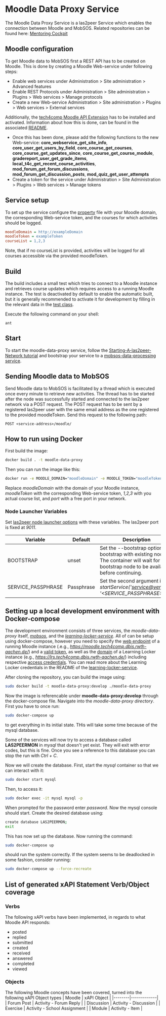 Moodle Data Proxy Service
===========================================
The Moodle Data Proxy Service is a las2peer Service which enables the connection between Moodle and MobSOS.
Related repositories can be found here: [Mentoring Cockpit](https://github.com/rwth-acis/Mentoring-Cockpit)

Moodle configuration
-------------------
To get Moodle data to MobSOS first a REST API has to be created on Moodle. This is done by creating a Moodle Web-service under following steps:
- Enable web services under Administration > Site administration > Advanced features
- Enable REST Protocols under Administration > Site administration > Plugins > Web services > Manage protocols
- Create a new Web-service Administration > Site administration > Plugins > Web services > External services

Additionally, the [tech4comp Moodle API Extension](https://github.com/rwth-acis/t4c-Moodle-API-Extension/releases/tag/v1.0) has to be installed and activated.
Information about how this is done, can be found in the associated [README](https://github.com/rwth-acis/t4c-Moodle-API-Extension/blob/master/README.md).

- Once this has been done, please add the following functions to the new Web-service: **core_webservice_get_site_info**, **core_user_get_users_by_field**, **core_course_get_courses**, **core_course_get_updates_since**, **core_course_get_course_module**, **gradereport_user_get_grade_items**, **local_t4c_get_recent_course_activities**, **mod_forum_get_forum_discussions**, **mod_forum_get_discussion_posts**, **mod_quiz_get_user_attempts**
- Create a token for the service under Administration > Site Administration > Plugins > Web services > Manage tokens

Service setup
-------------
To set up the service configure the [property](etc/i5.las2peer.services.moodleDataProxyService.MoodleDataProxyService.properties) file with your Moodle domain, the corresponding Web-service token, and the courses for which activities should be logged.
```INI
moodleDomain = http://exampleDomain
moodleToken = exampleToken
courseList = 1,2,3
```
Note, that if no courseList is provided, activities will be logged for all courses accessible via the provided moodleToken.

Build
--------
The build includes a small test which tries to connect to a Moodle instance and retrieves course updates which requires access to a running Moodle instance.
The test is deactivated by default to enable the automatic built, but it is generally recommended to activate it for development by filling in the relevant data in the [test class](https://github.com/rwth-acis/moodle-data-proxy/blob/develop/src/test/i5/las2peer/services/moodleDataProxyService/MoodleDataProxyServiceTest.java#L13-L16).

Execute the following command on your shell:

```shell
ant
```

Start
--------

To start the moodle-data-proxy service, follow the [Starting-A-las2peer-Network tutorial](https://github.com/rwth-acis/las2peer-Template-Project/wiki/Starting-A-las2peer-Network) and bootstrap your service to a [mobsos-data-processing service](https://github.com/rwth-acis/mobsos-data-processing/tree/bachelor-thesis-philipp-roytburg).

Sending Moodle data to MobSOS
-----------------------

Send Moodle data to MobSOS is facilitated by a thread which is executed once every minute to retrieve new activities.
The thread has to be started after the node was successfully started and connected to the las2peer network via a POST request.
The POST request has to be sent by a registered las2peer user with the same email address as the one registered to the provided moodleToken.
Send this request to the following path:
```
POST <service-address>/moodle/
```

How to run using Docker
-------------------

First build the image:
```bash
docker build . -t moodle-data-proxy
```

Then you can run the image like this:

```bash
docker run -e MOODLE_DOMAIN="moodleDomain" -e MOODLE_TOKEN="moodleToken" -e COURSE_LIST="1,2,3" -p port:9011 moodle-data-proxy
```

Replace *moodleDomain* with the domain of your Moodle instance, *moodleToken* with the corresponding Web-service token, *1,2,3* with you actual course list, and *port* with a free port in your network.

### Node Launcher Variables

Set [las2peer node launcher options](https://github.com/rwth-acis/las2peer-Template-Project/wiki/L2pNodeLauncher-Commands#at-start-up) with these variables.
The las2peer port is fixed at *9011*.

| Variable | Default | Description |
|----------|---------|-------------|
| BOOTSTRAP | unset | Set the --bootstrap option to bootstrap with existing nodes. The container will wait for any bootstrap node to be available before continuing. |
| SERVICE_PASSPHRASE | Passphrase | Set the second argument in *startService('<service@version>', '<SERVICE_PASSPHRASE>')*. |

Setting up a local development environment with Docker-compose
-------------------

The development environment consists of three services, the *moodle-data-proxy* itself, [*mobsos*](https://github.com/rwth-acis/mobsos-data-processing), and the [*learning-locker-service*](https://github.com/rwth-acis/learning-locker-service).
All of can be setup using docker-compose, however you need to specify the [web endpoint](https://github.com/rwth-acis/moodle-data-proxy/blob/develop/docker-compose.yml#L13) of a running Moodle instance (.e.g., *https://moodle.tech4comp.dbis.rwth-aachen.de/*) and a [valid token](https://github.com/rwth-acis/moodle-data-proxy/blob/develop/docker-compose.yml#L14), as well as the [domain](https://github.com/rwth-acis/moodle-data-proxy/blob/develop/docker-compose.yml#L32) of a Learning Locker instance (e.g., *https://lrs.tech4comp.dbis.rwth-aachen.de/*) including respective [access credentials](https://github.com/rwth-acis/moodle-data-proxy/blob/develop/docker-compose.yml#L29-L30).
You can read more about the Learning Locker credentials in the README of the [learning-locker-service](https://github.com/rwth-acis/learning-locker-service/tree/develop#how-to-run-using-docker).

After cloning the repository, you can build the image using:
```bash
sudo docker build -t moodle-data-proxy:develop ./moodle-data-proxy
```
Now the image is referencable under __moodle-data-proxy:develop__ through the docker-compose file.
Navigate into the _moodle-data-proxy directory_. First you have to once run:
```bash
sudo docker-compose up
```
to get everything in its initial state. THis will take some time because of the mysql database.

Some of the services will now try to access a database called __LAS2PEERMON__ in _mysql_ that doesn't yet exist.
They will exit with error codes, but this is fine. Once you see a reference to this database you can stop the run with _Ctrl + C_.

Now we will create the database. First, start the _mysql_ container so that we can interact with it:
```bash
sudo docker start mysql
```
Then, to access it:
```bash
sudo docker exec -it mysql mysql -p
```
When prompted for the password enter _password_.
Now the mysql console should start. Create the desired database using:

```bash
create database LAS2PEERMON;
exit
```
This has now set up the database. Now running the command:
```bash
sudo docker-compose up
```
should run the system correctly. If the system seems to be deadlocked in some fashion, consider running:
```bash
sudo docker-compose up --force-recreate
```

List of generated xAPI Statement Verb/Object coverage
-------------------

### Verbs
The following xAPI verbs have been implemented, in regards to what Moodle API responds:
* posted
* replied
* submitted
* created
* received
* answered
* completed
* viewed

### Objects
The following Moodle concepts have been covered, turned into the following xAPI Object types
| Moodle | xAPI Object |
|--------|-------------|
| Forum Post | Activity - Forum Reply |
| Discussion | Activity - Discussion |
| Exercise | Activity - School Assignment |
| Module | Activity - Item |
